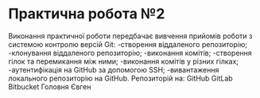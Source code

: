 # Практична робота №2
Виконання практичної роботи передбачає вивчення прийомів роботи з системою контролю версій Git:
-створення віддаленого репозиторію;
-клонування віддаленого репозиторію;
-виконання комітів;
-створення гілок та перемикання між ними;
-виконання комітів у різних гілках;
-аутентифікація на GitHub за допомогою SSH;
-вивантаження локального репозиторію на GitHub.
Репозиторій на:
 GitHub
 GitLab
 Bitbucket
Головня Євген
